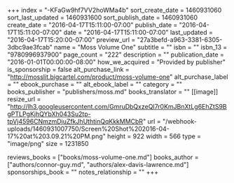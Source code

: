 +++
index = "-KFaGw9hf7VV2hoWMa4b"
sort_create_date = 1460931060
sort_last_updated = 1460931600
sort_publish_date = 1460931060
create_date = "2016-04-17T15:11:00-07:00"
publish_date = "2016-04-17T15:11:00-07:00"
date = "2016-04-17T15:11:00-07:00"
last_updated = "2016-04-17T15:20:00-07:00"
preview_url = "27a3befd-a963-3381-6305-3dbc9ae3fcab"
name = "Moss Volume One"
subtitle = ""
isbn = ""
isbn_13 = "9780996937900"
page_count = "222"
description = ""
publication_date = "2016-01-01T00:00:00-08:00"
how_we_acquired = "Provided by publisher"
is_sponsorship = false
alt_purchase_link = "http://mosslit.bigcartel.com/product/moss-volume-one"
alt_purchase_label = ""
ebook_purchase = ""
alt_ebook_label = ""
category = ""
books_publisher = "publishers/moss.md"
books_translator = ""
[[image]]
resize_url = "http://lh3.googleusercontent.com/GmruDbQxzeQI7r0KmJBnXtLg6EhZtS9BgPTLPgKjhQYbXh043Su2tp-tpVj4596CNmzmDjuZfkJhUthtinQqKkkMMCbR"
url = "/webhook-uploads/1460931007750/Screen%20Shot%202016-04-17%20at%203.09.21%20PM.png"
height = 922
width = 566
type = "image/png"
size = 1231850

reviews_books = ["books/moss-volume-one.md"]
books_author = ["authors/connor-guy.md", "authors/alex-davis-lawrence.md"]
sponsorships_book = ""
notes_relationship = ""
+++

